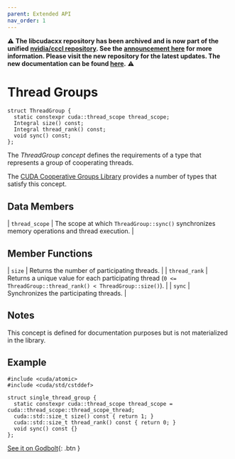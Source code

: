 ```yaml
---
parent: Extended API
nav_order: 1
---
```


:warning: **The libcudacxx repository has been archived and is now part of the unified [nvidia/cccl repository](https://github.com/nvidia/cccl). See the [announcement here](https://github.com/NVIDIA/cccl/discussions/520) for more information. Please visit the new repository for the latest updates. The new documentation can be found [here](https://nvidia.github.io/cccl/libcudacxx/).** :warning:

# Thread Groups

```cuda
struct ThreadGroup {
  static constexpr cuda::thread_scope thread_scope;
  Integral size() const;
  Integral thread_rank() const;
  void sync() const;
};
```

The _ThreadGroup concept_ defines the requirements of a type that represents a
  group of cooperating threads.

The [CUDA Cooperative Groups Library] provides a number of types that satisfy
  this concept.

## Data Members

| `thread_scope` | The scope at which `ThreadGroup::sync()` synchronizes memory operations and thread execution. |

## Member Functions

| `size`        | Returns the number of participating threads.                                                                    |
| `thread_rank` | Returns a unique value for each participating thread (`0 <= ThreadGroup::thread_rank() < ThreadGroup::size()`). |
| `sync`        | Synchronizes the participating threads.                                                                         |

## Notes

This concept is defined for documentation purposes but is not materialized in
  the library.

## Example

```cuda
#include <cuda/atomic>
#include <cuda/std/cstddef>

struct single_thread_group {
  static constexpr cuda::thread_scope thread_scope = cuda::thread_scope::thread_scope_thread;
  cuda::std::size_t size() const { return 1; }
  cuda::std::size_t thread_rank() const { return 0; }
  void sync() const {}
};
```

[See it on Godbolt](https://godbolt.org/z/6c16KxqY7){: .btn }


[CUDA Cooperative Groups Library]: https://docs.nvidia.com/cuda/cuda-c-programming-guide/index.html#group-types-cg

